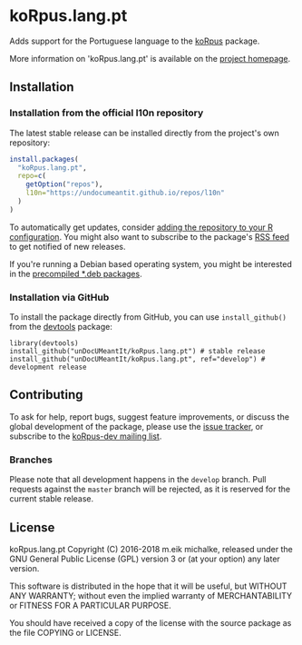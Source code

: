 # koRpus.lang.pt

Adds support for the Portuguese language to the [koRpus](https://reaktanz.de/?c=hacking&s=koRpus) package.

More information on 'koRpus.lang.pt' is available on the [project homepage](https://reaktanz.de/?c=hacking&s=koRpus).

## Installation

### Installation from the official l10n repository

The latest stable release can be installed directly from the project's own repository:

```r
install.packages(
  "koRpus.lang.pt",
  repo=c(
    getOption("repos"),
    l10n="https://undocumeantit.github.io/repos/l10n"
  )
)
```

To automatically get updates, consider [adding the repository to your R configuration](https://undocumeantit.github.io/repos).  You might also
want to subscribe to the package's [RSS feed](https://undocumeantit.github.io/repos/l10n/pckg/koRpus.lang.pt/RSS.xml) to get notified of new releases.

If you're running a Debian based operating system, you might be interested in the
[precompiled *.deb packages](https://undocumeantit.github.io/repos/l10n/pckg/koRpus.lang.pt/deb_repo.html).

### Installation via GitHub

To install the package directly from GitHub, you can use `install_github()` from the [devtools](https://github.com/hadley/devtools) package:

```
library(devtools)
install_github("unDocUMeantIt/koRpus.lang.pt") # stable release
install_github("unDocUMeantIt/koRpus.lang.pt", ref="develop") # development release
```

## Contributing

To ask for help, report bugs, suggest feature improvements, or discuss the global
development of the package, please use the [issue tracker](https://github.com/unDocUMeantIt/koRpus.lang.pt/issues),
or subscribe to the [koRpus-dev mailing list](http://korpusml.reaktanz.de).

### Branches

Please note that all development happens in the `develop` branch. Pull requests against the `master`
branch will be rejected, as it is reserved for the current stable release.

## License

koRpus.lang.pt Copyright (C) 2016-2018 m.eik michalke, released under the
GNU General Public License (GPL) version 3 or (at your option) any later version.

This software is distributed in the hope that it will be useful, but
WITHOUT ANY WARRANTY; without even the implied warranty of MERCHANTABILITY
or FITNESS FOR A PARTICULAR PURPOSE.

You should have received a copy of the license with the
source package as the file COPYING or LICENSE.
